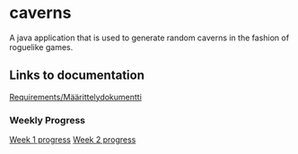 # caverns
A java application that is used to generate random caverns in the fashion of roguelike games.


## Links to documentation

[Requirements/Määrittelydokumentti](documentation/requirements.md)

### Weekly Progress

[Week 1 progress](progress_reports/Week_1.md)
[Week 2 progress](progress_reports/Week_2.md)
